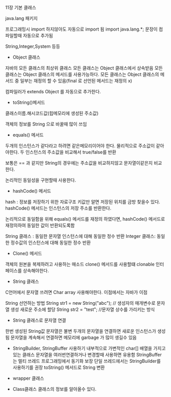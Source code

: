 11장 기본 클래스

java.lang 패키지 

프로그래밍시 import 하지않아도 자동으로 import 됨
import java.lang.*; 문장이 컴파일할때 자동으로 추가됨

String,Integer,System 등등

- Object 클래스

 자바의 모든 클래스의 최상위 클래스
 모든 클래스는 Object 클래스에서 상속받음
 모든 클래스는 Object 클래스의 메서드를 사용가능하다.
 모든 클래스는 Object 클래스의 메서드 중 일부는 재정의 할 수 있음(final 로 선언된 메서드는 재정의 x)
 
 컴파일러가 extends Object 를 자동으로 추가한다.
 
- toString()메서드

클래스이름.해시코드값(힙메모리에 생성된 주소값)

객체의 정보를 String 으로 바꿀때 많이 쓰임

- equals() 메서드 

 두개의 인스턴스가 같다라고 하려면  같은메모리이어야 한다. 물리적으로 주소값이 같아야한다.
 두 인스턴스의 주소값을 비교해서 true/false를 반환
 
 보통은 == 과 같지만 String의 경우에는 주소값을 비교하지않고 문자열이같은지 비교한다.
 
 논리적인 동일성을 구현할때 사용한다.
 
 - hashCode() 메서드
 
 hash : 정보를 저장하기 위한 자료구조
 키값만 알면 저장된 위치를 금방 찾을수 있다.
 hashCode() 메서드는 인스턴스의 저장 주소를 반환한다.
 
 논리적으로 동일함을 위해 equals() 메서드를 재정의 하였다면, hashCode() 메서드로 재정의하여 동일한 값이 반환되도록함
 
 String 클래스 : 동일한 문자열 인스턴스에 대해 동일한 정수 반환
 Integer 클래스: 동일한 정수값의 인스턴스에 대해 동일한 정수 반환
 
 - Clone() 메서드
 
 객체의 원본을 복제하려고 사용하는 매소드
 clone()  메서드를 사용할떄 clonable 인터페이스를 상속해야한다.
 
 
 - String 클래스
 
  C언어에서 문자열 쓰려면 Char array 사용해야한다.
  이점에서는 자바가 이점
  
  String 선언하는 방법
   String str1 = new String("abc");  // 생성자의 매개변수로 문자열 생성 새로운 주소에 할당
   String str2 = "test";        //문자열 상수를 가리키는 방식
   
   
 - String 클래스로 문자열 연결
 
 한번 생성된 String값 문자열은 불변
 두개의 문자열을 연결하면 새로운 인스턴스가 생성됨
 문자열을 계속해서 연결하면 메모리에 garbage 가 많이 생길수 있음
 
 
 - StringBuilder, StringBuffer 사용하기
  내부적으로 가변적인 char[] 배열을 가지고있는 클래스
  문자열을 여러번연결하거나 변경할때 사용하면 유용함
  StringBuffer는 멀티 쓰레드 프로그래밍에서 동기화 보장
  단일 쓰레드에서는 StringBuilder를 사용하기를 권장
  toString() 메서드로 String 변환
  
 - wrapper 클래스
 
 - Class클래스
   클래스의 정보를 알아올수 있다.
 

 



